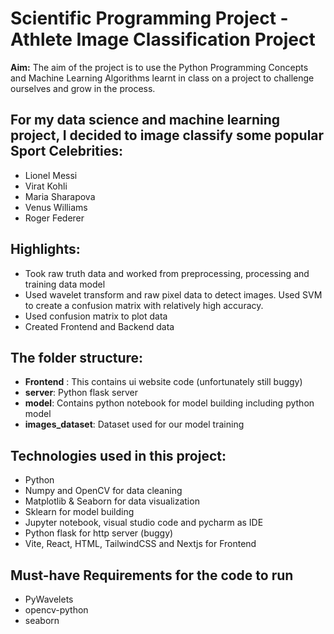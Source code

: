 # Scientific Programming Project - Athlete Image Classification Project

__Aim:__ The aim of the project is to use the Python Programming Concepts and Machine Learning Algorithms learnt in class on a project to challenge ourselves and grow in the process.

## For my data science and machine learning project, I decided to image classify some popular Sport Celebrities:

-  Lionel Messi
- Virat Kohli
- Maria Sharapova
- Venus Williams
- Roger Federer


## Highlights:

- Took raw truth data and worked from preprocessing, processing and training data model
- Used wavelet transform and raw pixel data to detect images. Used SVM to create a confusion matrix with relatively high accuracy.
- Used confusion matrix to plot data
- Created Frontend and Backend data

## The folder structure:

- __Frontend__ : This contains ui website code (unfortunately still buggy)
- __server__: Python flask server
- __model__: Contains python notebook for model building including python model
- __images_dataset__: Dataset used for our model training

## Technologies used in this project:
- Python
- Numpy and OpenCV for data cleaning
- Matplotlib & Seaborn for data visualization
- Sklearn for model building
- Jupyter notebook, visual studio code and pycharm as IDE
- Python flask for http server (buggy)
- Vite, React, HTML, TailwindCSS and Nextjs for Frontend

## Must-have Requirements for the code to run

- PyWavelets
- opencv-python
- seaborn
